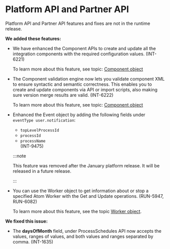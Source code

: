 # Platform API and Partner API

<head>
  <meta name="guidename" content="Release Notes"/>
  <meta name="context" content="GUID-b6db7ff4-aaf9-4f72-b24d-b92257256e11"/>
</head>

Platform API and Partner API features and fixes are not in the runtime release. 

**We added these features:**

- We have enhanced the Component APIs to create and update all the integration components with the required configuration values. (INT-6221)

  To learn more about this feature, see topic: [Component object](https://developer.boomi.com/api/platformapi#tag/Component)

- The Component validation engine now lets you validate component XML to ensure syntactic and semantic correctness. This enables you to create and update components via API or import scripts, also making sure version merge results are valid. (INT-6222)

  To learn more about this feature, see topic: [Component object](https://developer.boomi.com/api/platformapi#tag/Component)

- Enhanced the Event object by adding the following fields under `eventType user.notification`:
  - `topLevelProcessId`
  - `processId`
  - `processName` <br/>
  (INT-9475)

  :::note

  This feature was removed after the January platform release. It will be released in a future release.

  :::

- You can use the Worker object to get information about or stop a specified Atom Worker with the Get and Update operations. (RUN-5947, RUN-6082)

  To learn more about this feature, see the topic [Worker object](../../Integration/AtomSphere%20API/int-Worker_object.md).

**We fixed this issue:**

- The **daysOfMonth** field, under ProcessSchedules API now accepts the values, ranges of values, and both values and ranges separated by comma. (INT-1635)
